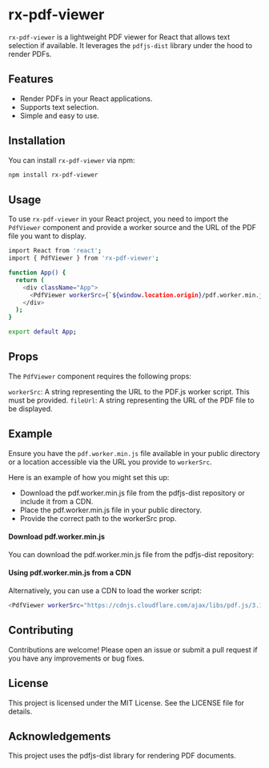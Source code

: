 # rx-pdf-viewer

`rx-pdf-viewer` is a lightweight PDF viewer for React that allows text selection if available. It leverages the `pdfjs-dist` library under the hood to render PDFs.

## Features

- Render PDFs in your React applications.
- Supports text selection.
- Simple and easy to use.

## Installation

You can install `rx-pdf-viewer` via npm:

```bash
npm install rx-pdf-viewer
```

## Usage

To use `rx-pdf-viewer` in your React project, you need to import the `PdfViewer` component and provide a worker source and the URL of the PDF file you want to display.

```bash
import React from 'react';
import { PdfViewer } from 'rx-pdf-viewer';

function App() {
  return (
    <div className="App">
      <PdfViewer workerSrc={`${window.location.origin}/pdf.worker.min.js`} fileUrl="path/to/your/file.pdf" />
    </div>
  );
}

export default App;
```

## Props

The `PdfViewer` component requires the following props:

`workerSrc`: A string representing the URL to the PDF.js worker script. This must be provided.
`fileUrl`: A string representing the URL of the PDF file to be displayed.

## Example

Ensure you have the `pdf.worker.min.js` file available in your public directory or a location accessible via the URL you provide to `workerSrc`.

Here is an example of how you might set this up:

- Download the pdf.worker.min.js file from the pdfjs-dist repository or include it from a CDN.
- Place the pdf.worker.min.js file in your public directory.
- Provide the correct path to the workerSrc prop.

#### Download pdf.worker.min.js

You can download the pdf.worker.min.js file from the pdfjs-dist repository:

#### Using pdf.worker.min.js from a CDN

Alternatively, you can use a CDN to load the worker script:

```bash
<PdfViewer workerSrc="https://cdnjs.cloudflare.com/ajax/libs/pdf.js/3.11.174/pdf.min.js" fileUrl="path/to/your/file.pdf" />
```

## Contributing

Contributions are welcome! Please open an issue or submit a pull request if you have any improvements or bug fixes.

## License

This project is licensed under the MIT License. See the LICENSE file for details.

## Acknowledgements

This project uses the pdfjs-dist library for rendering PDF documents.
